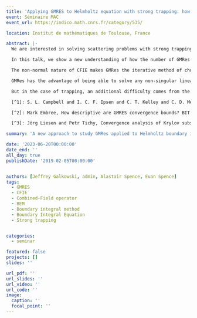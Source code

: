 ```yaml
---
title: 'Applying GMRES to Helmholtz equation with strong trapping: how does the number of iterations depend on the frequency?'
event: Séminaire MAC
event_url: https://indico.math.cnrs.fr/category/535/

location: Institut de mathématiques de Toulouse, France

abstract: |-
  We are interested in solving scattering problems with strong trapping using the Combined Field Integral Equation (CFIE) and the Generalized Minimal Residual method (GMRes).

  In this talk, we show a new understanding of how the number of GMRes iterations depends on frequency in this situation.

  The non-normal nature of CFIE makes GMRes the iterative method of choice for solving linear systems stemming from its discretisation.

  GMRes has the advantage of being able to solve any non-singular linear system, in particular non-normal. But the convergence analysis becomes less straightforward in this case, because it requires more information than just the spectrum. Bounds for GMRes applied to non-normal matrices can be derived using condition number of eigenvalues, numerical range or pseudo-spectrum [^2][^3].

  But in the case of trapping, an additional difficulty comes from the solution operator whose norm grows exponentially through a sequence of frequencies tending to infinity, with the density of these ``bad'' frequencies increasing as the frequency increases. In this case, the spectrum of the associated matrix has the form of a cluster with outliers near the origin. Following [^1] where matrices with similar spectra are studied, we provide a new analysis of the GMRes convergence taking into account this particular distribution.

  [^1]: S. L. Campbell and I. C. F. Ipsen and C. T. Kelley and C. D. Meyer, GMRES and the minimal polynomial. Oxford University Computing Laboratory, 1999.

  [^2]: Mark Embree, How descriptive are GMRES convergence bounds? BIT Numerical Mathematics, 1996.

  [^3]: Jörg Liesen and Petr Tichy, Convergence analysis of Krylov subspace methods. GAMM-Mitteilungen, 2004.

summary: 'A new approach to study GMRes applied to Helmholtz boundary integral equation in presence of strong trapping.'

date: '2023-06-20T00:00:00'
date_end: ''
all_day: true
publishDate: '2019-02-05T00:00:00'


authors: [Jeffrey Galkowski, admin, Alastair Spence, Euan Spence]
tags:
  - GMRES
  - CFIE
  - Combined-Field operator
  - BEM
  - Boundary integral method
  - Boundary Integral Equation
  - Strong trapping


categories: 
  - seminar

featured: false
projects: []
slides: ''

url_pdf: ''
url_slides: ''
url_video: ''
url_code: ''
image:
  caption: ''
  focal_point: ''
---
```

